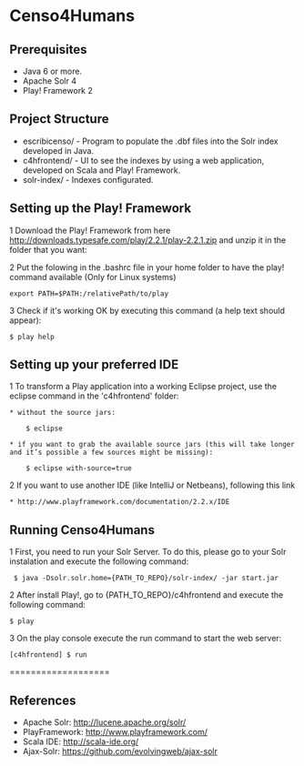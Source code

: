 Censo4Humans
============

Prerequisites
-------------

* Java 6 or more.
* Apache Solr 4
* Play! Framework 2

Project Structure
-----------------

 * escribicenso/ - Program to populate the .dbf files into the Solr index developed in Java.
 * c4hfrontend/ - UI to see the indexes by using a web application, developed on Scala and Play! Framework.
 * solr-index/ - Indexes configurated.

Setting up the Play! Framework
------------------------------

 1 Download the Play! Framework from here http://downloads.typesafe.com/play/2.2.1/play-2.2.1.zip and unzip it in the folder that you want:

 2 Put the folowing in the .bashrc file in your home folder to have the play! command available (Only for Linux systems)

	export PATH=$PATH:/relativePath/to/play

 3 Check if it's working OK by executing this command (a help text should appear):

	$ play help


Setting up your preferred IDE
-----------------------------

1 To transform a Play application into a working Eclipse project, use the eclipse command in the 'c4hfrontend' folder:

 	* without the source jars:

 		$ eclipse	

 	* if you want to grab the available source jars (this will take longer and it’s possible a few sources might be missing):

 		$ eclipse with-source=true

2 If you want to use another IDE (like IntelliJ or Netbeans), following this link

	* http://www.playframework.com/documentation/2.2.x/IDE 		


Running Censo4Humans
--------------------

 1 First, you need to run your Solr Server. To do this, please go to your Solr instalation and execute the following command:

	 $ java -Dsolr.solr.home={PATH_TO_REPO}/solr-index/ -jar start.jar

 2  After install Play!, go to {PATH_TO_REPO}/c4hfrontend and execute the following command:

	$ play

 3 On the play console execute the run command to start the web server:

	[c4hfrontend] $ run

===================

References
----------

 * Apache Solr: http://lucene.apache.org/solr/
 * PlayFramework: http://www.playframework.com/
 * Scala IDE: http://scala-ide.org/
 * Ajax-Solr: https://github.com/evolvingweb/ajax-solr


